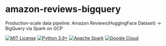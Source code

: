 # amazon-reviews-bigquery
Production-scale data pipeline: Amazon Reviews(HuggingFace Dataset) → BigQuery via Spark on GCP

[![MIT License](https://img.shields.io/badge/License-MIT-green.svg)](https://choosealicense.com/licenses/mit/)
[![Python 3.9+](https://img.shields.io/badge/python-3.9+-blue.svg)](https://www.python.org/downloads/)
[![Apache Spark](https://img.shields.io/badge/Apache%20Spark-3.4.0-orange.svg)](https://spark.apache.org/)
[![Google Cloud](https://img.shields.io/badge/Google%20Cloud-Platform-blue.svg)](https://cloud.google.com/)